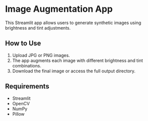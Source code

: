 
# Image Augmentation App

This Streamlit app allows users to generate synthetic images using brightness and tint adjustments.

## How to Use

1. Upload JPG or PNG images.
2. The app augments each image with different brightness and tint combinations.
3. Download the final image or access the full output directory.

## Requirements

- Streamlit
- OpenCV
- NumPy
- Pillow
